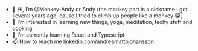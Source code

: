 - 👋 Hi, I’m @Monkey-Andy or Andy (the monkey part is a nickname I got several years ago, cause I tried to climb up people like a monkey 😹)
- 👀 I’m interested in learning new things, yoga, meditation, techy stuff and cooking
- 🌱 I’m currently learning React and Typescript
- 📫 How to reach me linkedin.com/andreamattojohansson

<!---
Monkey-Andy/Monkey-Andy is a ✨ special ✨ repository because its `README.md` (this file) appears on your GitHub profile.
You can click the Preview link to take a look at your changes.
--->
